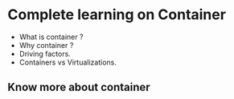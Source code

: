 # Complete learning on Container

- What is container ? 
- Why container ?  
- Driving factors. 
- Containers vs Virtualizations.

## Know more about container


